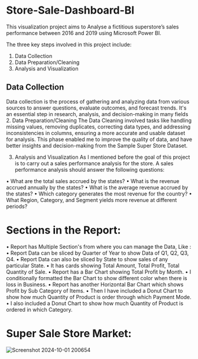 # Store-Sale-Dashboard-BI

This visualization project aims to Analyse a fictitious superstore’s sales performance between 2016 and 2019 using Microsoft Power BI.

The three key steps involved in this project include:
1. Data Collection
2. Data Preparation/Cleaning
3. Analysis and Visualization

## Data Collection
Data collection is the process of gathering and analyzing data from various sources to answer questions, evaluate outcomes, and forecast trends. It's an essential step in research, analysis, and decision-making in many fields
2. Data Preparation/Cleaning
The Data Cleaning involved tasks like handling missing values, removing duplicates, correcting data types, and addressing inconsistencies in columns, ensuring a more accurate and usable dataset for analysis. This phase enabled me to improve the quality of data, and have better insights and decision-making from the Sample Super Store Dataset.

3. Analysis and Visualization
As I mentioned before the goal of this project is to carry out a sales performance analysis for the store. A sales performance analysis should answer the following questions:

•	What are the total sales accrued by the states?
•	What is the revenue accrued annually by the states?
•	What is the average revenue accrued by the states?
•	Which category generates the most revenue for the country?
•	What Region, Category, and Segment yields more revenue at different periods?


# Sections in the Report:
 
•	Report has Multiple Section's from where you can manage the Data, Like :
•	Report Data can be sliced by Quarter of Year to show Data of Q1, Q2, Q3, Q4.
•	Report Data can also be sliced by State to show sales of any particular State.
•	It has cards showing Total Amount, Total Profit, Total Quantity of Sale.
•	Report has a Bar Chart showing Total Profit by Month.
•	I conditionally formatted the Bar Chart to show different color when there is loss in Business.
•	Report has another Horizontal Bar Chart which shows Profit by Sub Category of Items.
•	Then I have included a Donut Chart to show how much Quantity of Product is order through which Payment Mode.
•	I also included a Donut Chart to show how much Quantity of Product is ordered in which Category.

# Super Sale Store Market:


![Screenshot 2024-10-01 200654](https://github.com/user-attachments/assets/37b5b00f-6164-4487-b493-4818aa7c9d83)
